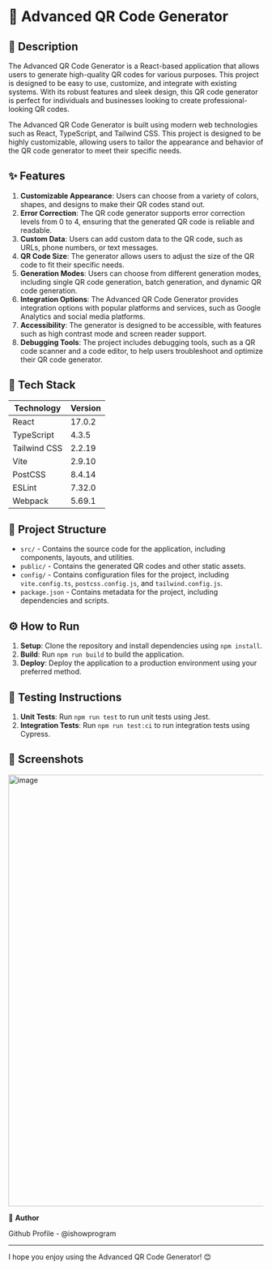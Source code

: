 🚀 **Advanced QR Code Generator**
=============================

📖 **Description**
----------------

The Advanced QR Code Generator is a React-based application that allows users to generate high-quality QR codes for various purposes. This project is designed to be easy to use, customize, and integrate with existing systems. With its robust features and sleek design, this QR code generator is perfect for individuals and businesses looking to create professional-looking QR codes.

The Advanced QR Code Generator is built using modern web technologies such as React, TypeScript, and Tailwind CSS. This project is designed to be highly customizable, allowing users to tailor the appearance and behavior of the QR code generator to meet their specific needs.

✨ **Features**
--------------

1. **Customizable Appearance**: Users can choose from a variety of colors, shapes, and designs to make their QR codes stand out.
2. **Error Correction**: The QR code generator supports error correction levels from 0 to 4, ensuring that the generated QR code is reliable and readable.
3. **Custom Data**: Users can add custom data to the QR code, such as URLs, phone numbers, or text messages.
4. **QR Code Size**: The generator allows users to adjust the size of the QR code to fit their specific needs.
5. **Generation Modes**: Users can choose from different generation modes, including single QR code generation, batch generation, and dynamic QR code generation.
6. **Integration Options**: The Advanced QR Code Generator provides integration options with popular platforms and services, such as Google Analytics and social media platforms.
7. **Accessibility**: The generator is designed to be accessible, with features such as high contrast mode and screen reader support.
8. **Debugging Tools**: The project includes debugging tools, such as a QR code scanner and a code editor, to help users troubleshoot and optimize their QR code generator.

🧰 **Tech Stack**
--------------

| Technology | Version |
| --- | --- |
| React | 17.0.2 |
| TypeScript | 4.3.5 |
| Tailwind CSS | 2.2.19 |
| Vite | 2.9.10 |
| PostCSS | 8.4.14 |
| ESLint | 7.32.0 |
| Webpack | 5.69.1 |

📁 **Project Structure**
-------------------------

* `src/` - Contains the source code for the application, including components, layouts, and utilities.
* `public/` - Contains the generated QR codes and other static assets.
* `config/` - Contains configuration files for the project, including `vite.config.ts`, `postcss.config.js`, and `tailwind.config.js`.
* `package.json` - Contains metadata for the project, including dependencies and scripts.

⚙️ **How to Run**
----------------

1. **Setup**: Clone the repository and install dependencies using `npm install`.
3. **Build**: Run `npm run build` to build the application.
4. **Deploy**: Deploy the application to a production environment using your preferred method.

🧪 **Testing Instructions**
-------------------------

1. **Unit Tests**: Run `npm run test` to run unit tests using Jest.
2. **Integration Tests**: Run `npm run test:ci` to run integration tests using Cypress.

📸 **Screenshots**
----------------

<img width="1894" height="851" alt="image" src="https://github.com/user-attachments/assets/8241add2-2255-4032-b152-5bdd97efb59f" />

👤 **Author**

Github Profile - @ishowprogram

----------------

I hope you enjoy using the Advanced QR Code Generator! 😊
